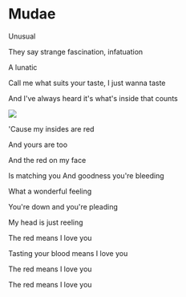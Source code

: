 
# Mudae

Unusual

They say strange fascination, infatuation

A lunatic

Call me what suits your taste, I just wanna taste

And I've always heard it's what's inside that counts

![](https://cdn.discordapp.com/attachments/1129209227332829235/1175525854340726994/250591C7-A4B6-4792-8302-318183D8D296.gif?ex=66a20603&is=66a0b483&hm=5e160e631120b8d38b2da849e3f4591ddfdf3b42635b01aa95ad8564d11f800d&)


'Cause my insides are red

And yours are too

And the red on my face

Is matching you
And goodness you're bleeding

What a wonderful feeling

You're down and you're pleading

My head is just reeling





The red means I love you

Tasting your blood means I love you

The red means I love you

The red means I love you
